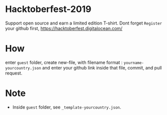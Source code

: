 # Hacktoberfest-2019
Support open source and earn a limited edition T-shirt.
Dont forget `Register` your github first,
https://hacktoberfest.digitalocean.com/

# How
enter `guest` folder,
create new-file, with filename format : `yourname-yourcountry.json`
and enter your github link inside that file, commit,
and pull request.

# Note
- Inside `guest` folder, see `_template-yourcountry.json`.